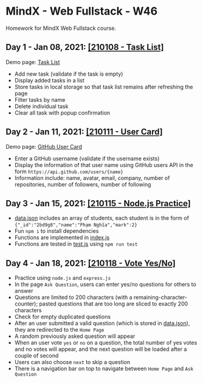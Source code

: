 # MindX - Web Fullstack - W46
Homework for MindX Web Fullstack course.

## Day 1 - Jan 08, 2021: [[210108 - Task List]](210108-task-list)

Demo page: [Task List](https://nguyennganhi.github.io/mindx-web-fullstack-w46/210108-task-list)

* Add new task (validate if the task is empty)
* Display added tasks in a list
* Store tasks in local storage so that task list remains after refreshing the page
* Filter tasks by name
* Delete individual task
* Clear all task with popup confirmation

## Day 2 - Jan 11, 2021: [[210111 - User Card]](210111-user-card)

Demo page: [GitHub User Card](https://nguyennganhi.github.io/mindx-web-fullstack-w46/210111-user-card)

* Enter a GitHub username (validate if the username exists)
* Display the information of that user name using GitHub users API in the form `https://api.github.com/users/{name}` 
* Information include: name, avatar, email, company, number of repositories, number of followers, number of following

## Day 3 - Jan 15, 2021: [[210115 - Node.js Practice]](210115-nodejs-practice)

* [data.json](210115-nodejs-practice/data.json) includes an array of students, each student is in the form of `{"_id":"2bd9g8","name":"Phạm Nghĩa","mark":2}`
* Fun `npm i` to install dependencies
* Functions are implemented in [index.js](210115-nodejs-practice/index.js)
* Functions are tested in [test.js](210115-nodejs-practice/test.js) using `npm run test` 
 
## Day 4 - Jan 18, 2021: [[210118 - Vote Yes/No]](210118-vote-yes-no)

* Practice using `node.js` and `express.js`
* In the page `Ask Question`, users can enter yes/no questions for others to answer
* Questions are limited to 200 characters (with a remaining-character-counter); pasted questions that are too long are sliced to exactly 200 characters
* Check for empty duplicated questions
* After an user submitted a valid question (which is stored in [data.json](210118-vote-yes-no/data.json)), they are redirected to the `Home Page`
* A random previously asked question will appear
* When an user vote `yes` or `no` on a question, the total number of yes votes and no votes will appear, and the next question will be loaded after a couple of second
* Users can also choose `next` to skip a question
* There is a navigation bar on top to navigate between `Home Page` and `Ask Question`
